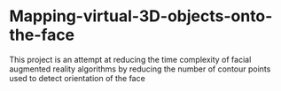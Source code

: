 # Mapping-virtual-3D-objects-onto-the-face
 This project is an attempt at reducing the time complexity of facial augmented reality algorithms by reducing the number of contour points used to detect orientation of the face
